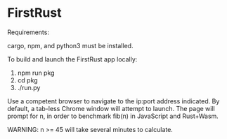 # FirstRust

Requirements:

cargo, npm, and python3 must be installed.

To build and launch the FirstRust app locally:

1. npm run pkg
2. cd pkg
3. ./run.py

Use a competent browser to navigate to the ip:port address indicated.
By default, a tab-less Chrome window will attempt to launch.
The page will prompt for n, in order to benchmark fib(n) in JavaScript and Rust+Wasm.

WARNING: n >= 45 will take several minutes to calculate.
